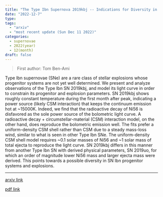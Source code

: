 ```yaml
---
title: "The Type Ibn Supernova 2019kbj -- Indications for Diversity in Type Ibn Supernova Progenitors"
date: "2022-12-7"
type:
tags:
  - "arxiv"
  - "most recent update (Sun Dec 11 2022)"
categories:
  - supernovae
  - 2022(year)
  - 12(month)
draft: false
---
```


> First author: Tom Ben-Ami

 Type Ibn supernovae (SNe) are a rare class of stellar explosions whose
progenitor systems are not yet well determined. We present and analyze
observations of the Type Ibn SN 2019kbj, and model its light curve in order to
constrain its progenitor and explosion parameters. SN 2019kbj shows roughly
constant temperature during the first month after peak, indicating a power
source (likely CSM interaction) that keeps the continuum emission hot at
~15000K. Indeed, we find that the radioactive decay of Ni56 is disfavored as
the sole power source of the bolometric light curve. A radioactive decay +
circumstellar-material (CSM) interaction model, on the other hand, does
reproduce the bolometric emission well. The fits prefer a uniform-density CSM
shell rather than CSM due to a steady mass-loss wind, similar to what is seen
in other Type Ibn SNe. The uniform-density CSM shell model requires ~0.1 solar
masses of Ni56 and ~1 solar mass of total ejecta to reproduce the light curve.
SN 2019kbj differs in this manner from another Type Ibn SN with derived
physical parameters, SN 2019uo, for which an order of magnitude lower Ni56 mass
and larger ejecta mass were derived. This points towards a possible diversity
in SN Ibn progenitor systems and explosions.

---
[arxiv link](http://arxiv.org/abs/2212.03407v1)

[pdf link](http://arxiv.org/pdf/2212.03407v1)